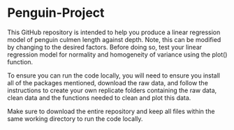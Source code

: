 # Penguin-Project

This GitHub repository is intended to help you produce a linear regression model of penguin culmen length against depth. Note, this can be modified by changing to the desired factors. Before doing so, test your linear regression model for normality and homogeneity of variance using the plot() function.

To ensure you can run the code locally, you will need to ensure you install all of the packages mentioned, download the raw data, and follow the instructions to create your own replicate folders containing the raw data, clean data and the functions needed to clean and plot this data.

Make sure to download the entire repository and keep all files within the same working directory to run the code locally.

